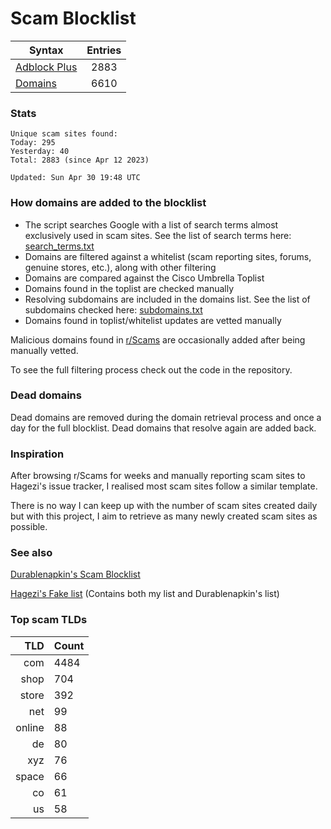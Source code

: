 # Scam Blocklist

| Syntax | Entries |
| --- |:---:|
| [Adblock Plus](https://raw.githubusercontent.com/jarelllama/Scam-Blocklist/main/adblock.txt) | 2883 |
| [Domains](https://raw.githubusercontent.com/jarelllama/Scam-Blocklist/main/domains.txt) | 6610 |

### Stats

```
Unique scam sites found:
Today: 295
Yesterday: 40
Total: 2883 (since Apr 12 2023)

Updated: Sun Apr 30 19:48 UTC
```

### How domains are added to the blocklist

- The script searches Google with a list of search terms almost exclusively used in scam sites. See the list of search terms here: [search_terms.txt](https://raw.githubusercontent.com/jarelllama/Scam-Blocklist/main/search_terms.txt)
- Domains are filtered against a whitelist (scam reporting sites, forums, genuine stores, etc.), along with other filtering
- Domains are compared against the Cisco Umbrella Toplist
- Domains found in the toplist are checked manually
- Resolving subdomains are included in the domains list. See the list of subdomains checked here: [subdomains.txt](https://raw.githubusercontent.com/jarelllama/Scam-Blocklist/main/data/subdomains.txt)
- Domains found in toplist/whitelist updates are vetted manually

Malicious domains found in [r/Scams](https://www.reddit.com/r/Scams) are occasionally added after being manually vetted.

To see the full filtering process check out the code in the repository.

### Dead domains

Dead domains are removed during the domain retrieval process and once a day for the full blocklist. Dead domains that resolve again are added back.

### Inspiration

After browsing r/Scams for weeks and manually reporting scam sites to Hagezi's issue tracker, I realised most scam sites follow a similar template.

There is no way I can keep up with the number of scam sites created daily but with this project, I aim to retrieve as many newly created scam sites as possible.

### See also

[Durablenapkin's Scam Blocklist](https://github.com/durablenapkin/scamblocklist)

[Hagezi's Fake list](https://github.com/hagezi/dns-blocklists#fake) (Contains both my list and Durablenapkin's list)

### Top scam TLDs

| TLD | Count |
| ---:|:--- |
| com  | 4484 |
| shop  | 704 |
| store  | 392 |
| net  | 99 |
| online  | 88 |
| de  | 80 |
| xyz  | 76 |
| space  | 66 |
| co  | 61 |
| us  | 58 |
